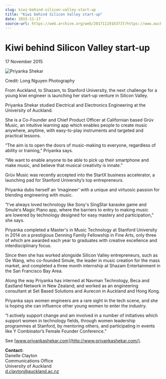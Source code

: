 ```yaml
---
slug: kiwi-behind-silicon-valley-start-up
title: "Kiwi behind Silicon Valley start-up"
date: 2015-11-17
source-url: https://web.archive.org/web/20171119163737/https://www.auckland.ac.nz/en/about/news-events-and-notices/news/news-2015/11/kiwi-behind-silicon-valley-start-up.html
---
```

Kiwi behind Silicon Valley start-up
===================================

17 November 2015

![Priyanka Shekar](https://www.auckland.ac.nz/en/about/news-events-and-notices/news/news-2015/11/kiwi-behind-silicon-valley-start-up/_jcr_content/par/textimage/image.img.jpg/1453431327058.jpg "Priyanka Shekar")

Credit: Long Nguyen Photography

From Auckland, to Shazam, to Stanford University, the next challenge for a young kiwi engineer is launching her start-up venture in Silicon Valley.  
  
Priyanka Shekar studied Electrical and Electronics Engineering at the University of Auckland.   
  
She is a Co-Founder and Chief Product Officer at Californian based Grüv Music, an intuitive learning app which enables people to create music anywhere, anytime, with easy-to-play instruments and targeted and practical lessons.  
  
“The aim is to open the doors of music-making to everyone, regardless of ability or training,” Priyanka says.  
  
“We want to enable anyone to be able to pick up their smartphone and make music, and believe that musical creativity is innate.”  
  
Grüv Music was recently accepted into the StartX business accelerator, a launching pad for Stanford University’s top entrepreneurs.  
  
Priyanka dubs herself an ‘imagineer’ with a unique and virtuosic passion for blending engineering with music.  
  
“I’ve always loved technology like Sony's SingStar karaoke game and Smule's Magic Piano app, where the barriers to entry to making music are lowered by technology designed for easy mastery and participation,” she says.  
  
Priyanka completed a Master's in Music Technology at Stanford University in 2014 on a prestigious Denning Family Fellowship in Fine Arts, only three of which are awarded each year to graduates with creative excellence and interdisciplinary focus.  
  
Since then she has worked alongside Silicon Valley entrepreneurs, such as Ge Wang, who co-founded Smule, the leader in music creation for the mass market, and completed a three month internship at Shazam Entertainment in the San Francisco Bay Area.  
  
Along the way Priyanka has interned at Navman Technology, Beca and Eastland Network in New Zealand; and worked as an engineering consultant at Set Based Solutions and Aurecon in Auckland and Hong Kong.  
  
Priyanka says women engineers are a rare sight in the tech scene, and she is hoping she can influence other young women to enter the industry.  
  
“I actively support change and am involved in a number of initiatives which support women in technology fields, through women leadership programmes at Stanford, by mentoring others, and participating in events like Y Combinator’s Female Founder Conference.”  
  
See [www.priyankashekar.com](http://www.priyankashekar.com/).

**Contact:**  
Danelle Clayton   
Communications Office  
University of Auckland  
[d.clayton@auckland.ac.nz](mailto:d.clayton@auckland.ac.nz)